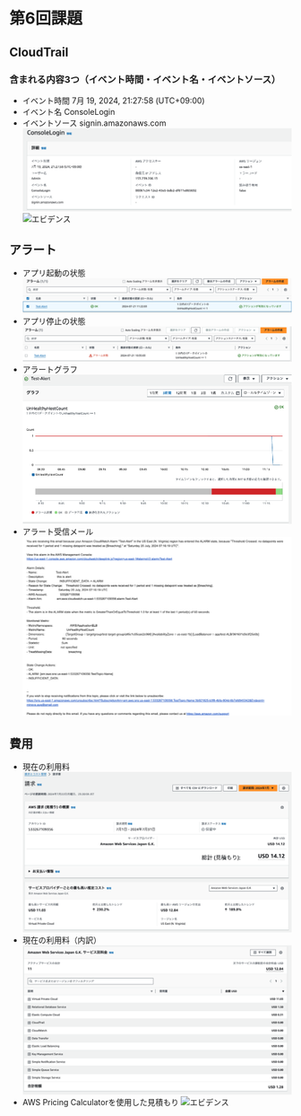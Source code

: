 # 第6回課題

## CloudTrail
### 含まれる内容3つ（イベント時間・イベント名・イベントソース）
- イベント時間 7月 19, 2024, 21:27:58 (UTC+09:00)
- イベント名 ConsoleLogin
- イベントソース signin.amazonaws.com
![エビデンス](images/lecture06/CloudTrail.png)
![エビデンス](images/lecture06/CloudTrail-eventrecord.png)

## アラート
- アプリ起動の状態
![エビデンス](images/lecture06/status_success.png)
- アプリ停止の状態
![エビデンス](images/lecture06/status_alert.png)
- アラートグラフ
![エビデンス](images/lecture06/alert_graph.png)
- アラート受信メール
![エビデンス](images/lecture06/alert_mail.png)

## 費用
- 現在の利用料
![エビデンス](images/lecture06/billing.png)
- 現在の利用料（内訳）
![エビデンス](images/lecture06/billing_detail.png)
- AWS Pricing Calculatorを使用した見積もり
![エビデンス](https://calculator.aws/#/estimate?id=b73fa9660f7d837210d9ea2de3597daeb4f41d23)